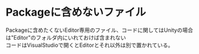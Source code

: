 # Packageに含めないファイル

Packageに含めたくないEditor専用のファイル、コードに関してはUnityの場合は"Editor"のフォルダ内にいれておけば含まれない  
コードはVisualStudioで開くとEditorとそれ以外は別で置かれている。  